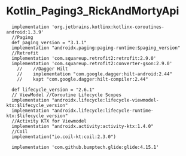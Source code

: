 # Kotlin_Paging3_RickAndMortyApi

      implementation 'org.jetbrains.kotlinx:kotlinx-coroutines-android:1.3.9'
      //Paging
      def paging_version = "3.1.1"
      implementation "androidx.paging:paging-runtime:$paging_version"
      //Retrofit
      implementation 'com.squareup.retrofit2:retrofit:2.9.0'
      implementation 'com.squareup.retrofit2:converter-gson:2.9.0'
        //    //Dagger Hilt
        //    implementation "com.google.dagger:hilt-android:2.44"
        //    kapt "com.google.dagger:hilt-compiler:2.44"

      def lifecycle_version = "2.6.1"
      // ViewModel //Coroutine Lifecycle Scopes
      implementation "androidx.lifecycle:lifecycle-viewmodel-ktx:$lifecycle_version"
      implementation "androidx.lifecycle:lifecycle-runtime-ktx:$lifecycle_version"
      //Activity KTX for Viewmodel
      implementation "androidx.activity:activity-ktx:1.4.0"
      //Coil
      implementation("io.coil-kt:coil:2.3.0")

      implementation 'com.github.bumptech.glide:glide:4.15.1'
